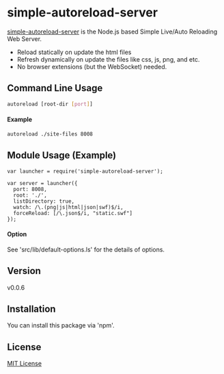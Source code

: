 simple-autoreload-server
========================

[simple-autoreload-server] is the Node.js based Simple Live/Auto Reloading Web Server.
  - Reload statically on update the html files
  - Refresh dynamically on update the files like css, js, png, and etc.
  - No browser extensions (but the WebSocket) needed. 

Command Line Usage
----
```sh
autoreload [root-dir [port]]
```
#### Example

```sh
autoreload ./site-files 8008
```

Module Usage (Example)
----
```
var launcher = require('simple-autoreload-server');

var server = launcher({
  port: 8008,
  root: './',
  listDirectory: true,
  watch: /\.(png|js|html|json|swf)$/i,
  forceReload: [/\.json$/i, "static.swf"]
});
```

#### Option

See 'src/lib/default-options.ls' for the details of options.

Version
----
v0.0.6

Installation
--------------
You can install this package via 'npm'.

License
----
[MIT License]


[simple-autoreload-server]:https://github.com/cytb/simple-autoreload-server
[MIT License]:http://www.opensource.org/licenses/mit-license.php




